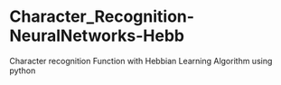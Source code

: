 # Character_Recognition-NeuralNetworks-Hebb
Character recognition Function with Hebbian Learning Algorithm using python
